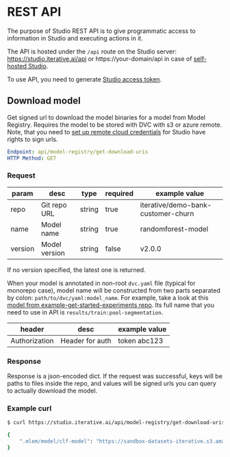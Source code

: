 # REST API

The purpose of Studio REST API is to give programmatic access to information in
Studio and executing actions in it.

The API is hosted under the `/api` route on the Studio server:
https://studio.iterative.ai/api or https://your-domain/api in case of
[self-hosted Studio](/doc/studio/self-hosting/installation).

To use API, you need to generate
[Studio access token](/doc/studio/user-guide/account-management#studio-access-token).

## Download model

Get signed url to download the model binaries for a model from Model Registry.
Requires the model to be stored with DVC with s3 or azure remote. Note, that you
need to
[set up remote cloud credentials](/doc/studio/user-guide/account-management#cloud-credentials)
for Studio have rights to sign urls.

```yaml
Endpoint: api/model-registry/get-download-uris
HTTP Method: GET
```

### Request

| param   | desc          | type   | required | example value                      |
| ------- | ------------- | ------ | -------- | ---------------------------------- |
| repo    | Git repo URL  | string | true     | iterative/demo-bank-customer-churn |
| name    | Model name    | string | true     | randomforest-model                 |
| version | Model version | string | false    | v2.0.0                             |

If no version specified, the latest one is returned.

When your model is annotated in non-root `dvc.yaml` file (typical for monorepo
case), model name will be constructed from two parts separated by colon:
`path/to/dvc/yaml:model_name`. For example, take a look at this
[model from example-get-started-experiments repo](https://studio.iterative.ai/user/aguschin/models/VtQdva13kMSPsN_N8004aQ==/pool-segmentation/v1.0.1).
Its full name that you need to use in API is `results/train:pool-segmentation`.

| header        | desc            | example value |
| ------------- | --------------- | ------------- |
| Authorization | Header for auth | token abc123  |

### Response

Response is a json-encoded dict. If the request was successful, keys will be
paths to files inside the repo, and values will be signed urls you can query to
actually download the model.

### Example curl

```sh
$ curl https://studio.iterative.ai/api/model-registry/get-download-uris?repo=git@github.com:iterative/demo-bank-customer-churn.git&name=randomforest-model&version=v2.0.0 --header "Authorization:token <TOKEN>"

{
    ".mlem/model/clf-model": "https://sandbox-datasets-iterative.s3.amazonaws.com/bank-customer-churn/86/bd02376ac675568ba2fac566169ef9?X-Amz-Algorithm=AWS4-HMAC-SHA256&X-Amz-Credential=AKIAU7UXIWDIQFPCO76Q%2F20230706%2Fus-east-1%2Fs3%2Faws4_request&X-Amz-Date=20230706T134619Z&X-Amz-Expires=3600&X-Amz-SignedHeaders=host&X-Amz-Signature=6807259ddd1f4448ed1e3c5d4503039884f7779381ee556175096b0a884ba1a6"
}
```
